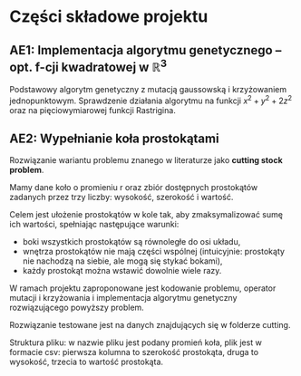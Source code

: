 # Części składowe projektu

## AE1: Implementacja algorytmu genetycznego – opt. f-cji kwadratowej w $\mathbb{R}^3$

Podstawowy algorytm genetyczny z mutacją gaussowską i krzyżowaniem jednopunktowym. Sprawdzenie działania algorytmu na funkcji $x^2+y^2+2z^2$ oraz na pięciowymiarowej funkcji Rastrigina.

## AE2: Wypełnianie koła prostokątami

Rozwiązanie wariantu problemu znanego w literaturze jako **cutting stock problem**.

Mamy dane koło o promieniu r oraz zbiór dostępnych prostokątów zadanych przez trzy liczby: wysokość, szerokość i wartość.

Celem jest ułożenie prostokątów w kole tak, aby zmaksymalizować sumę ich wartości, spełniając następujące warunki:

- boki wszystkich prostokątów są równoległe do osi układu,
- wnętrza prostokątów nie mają części wspólnej (intuicyjnie: prostokąty nie nachodzą na siebie, ale mogą się stykać bokami),
- każdy prostokąt można wstawić dowolnie wiele razy.

W ramach projektu zaproponowane jest kodowanie problemu, operator mutacji i krzyżowania i implementacja algorytmu genetyczny rozwiązującego powyższy problem.

Rozwiązanie testowane jest na danych znajdujących się w folderze cutting.

Struktura pliku: w nazwie pliku jest podany promień koła, plik jest w formacie csv: pierwsza kolumna to szerokość prostokąta, druga to wysokość, trzecia to wartość prostokąta.

